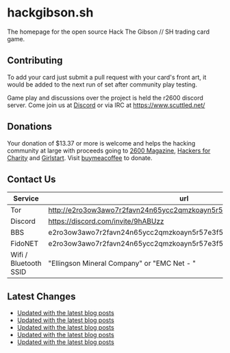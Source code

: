 # hackgibson.sh
The homepage for the open source Hack The Gibson // SH trading card game.


## Contributing

To add your card just submit a pull request with your card's front art, it would be added to the next run of set after community play testing.

Game play and discussions over the project is held the r2600 discord server. Come join us at [Discord](https://discord.com/invite/9hABUzz) or via IRC at https://www.scuttled.net/


## Donations

Your donation of $13.37 or more is welcome and helps the hacking community at large with proceeds going to [2600 Magazine](https://2600.com/), [Hackers for Charity](https://hackersforcharity.org) and [Girlstart](https://girlstart.org).  Visit [buymeacoffee](https://www.buymeacoffee.com/hackgibson.sh) to donate.


## Contact Us

Service | url
-|-
Tor | http://e2ro3ow3awo7r2favn24n65ycc2qmzkoayn5r57e3f56nvjwdcgg32ad.onion
Discord | https://discord.com/invite/9hABUzz
BBS | e2ro3ow3awo7r2favn24n65ycc2qmzkoayn5r57e3f56nvjwdcgg32ad.onion:23
FidoNET | e2ro3ow3awo7r2favn24n65ycc2qmzkoayn5r57e3f56nvjwdcgg32ad.onion:24554
Wifi / Bluetooth SSID | "Ellingson Mineral Company" or "EMC Net - <fidonet address>"

## Latest Changes
<!-- BLOG-POST-LIST:START -->
- [Updated with the latest blog posts](https://github.com/DFW2600/hackgibson.sh/commit/14c075b7208c641ca51519275831aa4d9753e655)
- [Updated with the latest blog posts](https://github.com/DFW2600/hackgibson.sh/commit/2e162906fe93e3e5382ec708bf8d170748175097)
- [Updated with the latest blog posts](https://github.com/DFW2600/hackgibson.sh/commit/70c6dc85fb81b9e5e023b38470f3598e897fdb48)
- [Updated with the latest blog posts](https://github.com/DFW2600/hackgibson.sh/commit/a04e99e467ad397c2407438ebc7b2d653e3cf1a7)
- [Updated with the latest blog posts](https://github.com/DFW2600/hackgibson.sh/commit/4facd6a8236882ac1bf10f306e2a6aab242d4e55)
<!-- BLOG-POST-LIST:END -->
